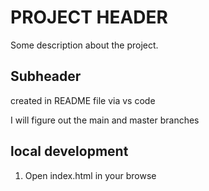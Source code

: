 # PROJECT HEADER

Some description about the project.

## Subheader

created in README file via vs code

I will figure out the main and master branches

## local development

1. Open index.html in your browse

